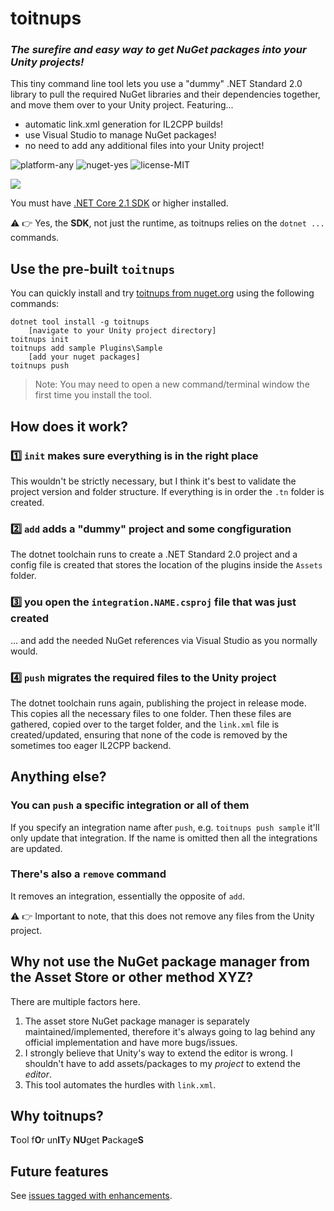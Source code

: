 # toitnups

### _The surefire and easy way to get NuGet packages into your Unity projects!_ 

This tiny command line tool lets you use a "dummy" .NET Standard 2.0 library to pull the required NuGet libraries and their dependencies together, and move them over to your Unity project. Featuring...

* automatic link.xml generation for IL2CPP builds!
* use Visual Studio to manage NuGet packages!
* no need to add any additional files into your Unity project!

![platform-any](https://img.shields.io/badge/platform-any-green.svg?longCache=true&style=flat-square) ![nuget-yes](https://img.shields.io/badge/nuget-yes-green.svg?longCache=true&style=flat-square) ![license-MIT](https://img.shields.io/badge/license-MIT-blue.svg?longCache=true&style=flat-square)

![](tn.gif)

You must have [.NET Core 2.1 SDK](https://www.microsoft.com/net/download/windows) or higher installed.

⚠ 👉 Yes, the **SDK**, not just the runtime, as toitnups relies on the `dotnet ...` commands.

## Use the pre-built `toitnups`

You can quickly install and try [toitnups from nuget.org](https://www.nuget.org/packages/toitnups/) using the following commands:

```console
dotnet tool install -g toitnups
    [navigate to your Unity project directory]
toitnups init
toitnups add sample Plugins\Sample
    [add your nuget packages]
toitnups push
```

> Note: You may need to open a new command/terminal window the first time you install the tool.

## How does it work?

### 1️⃣ `init` makes sure everything is in the right place

This wouldn't be strictly necessary, but I think it's best to validate the project version and folder structure. If everything is in order the `.tn` folder is created.

### 2️⃣ `add` adds a "dummy" project and some congfiguration

The dotnet toolchain runs to create a .NET Standard 2.0 project and a config file is created that stores the location of the plugins inside the `Assets` folder.

### 3️⃣ you open the `integration.NAME.csproj` file that was just created

... and add the needed NuGet references via Visual Studio as you normally would.

### 4️⃣ `push` migrates the required files to the Unity project

The dotnet toolchain runs again, publishing the project in release mode. This copies all the necessary files to one folder. Then these files are gathered, copied over to the target folder, and the `link.xml` file is created/updated, ensuring that none of the code is removed by the sometimes too eager IL2CPP backend.

## Anything else?

### You can `push` a specific integration or all of them

If you specify an integration name after `push`, e.g. `toitnups push sample` it'll only update that integration. If the name is omitted then all the integrations are updated.

### There's also a `remove` command

It removes an integration, essentially the opposite of `add`.

⚠ 👉 Important to note, that this does not remove any files from the Unity project.

## Why not use the NuGet package manager from the Asset Store or other method XYZ?

There are multiple factors here.

1. The asset store NuGet package manager is separately maintained/implemented, therefore it's always going to lag behind any official implementation and have more bugs/issues.
2. I strongly believe that Unity's way to extend the editor is wrong. I shouldn't have to add assets/packages to my *project* to extend the *editor*. 
3. This tool automates the hurdles with `link.xml`. 

## Why toitnups?

**T**ool f**O**r un**IT**y **NU**get **P**ackage**S**

## Future features

See [issues tagged with enhancements](https://github.com/tomzorz/toitnups/issues?q=is%3Aissue+is%3Aopen+label%3Aenhancement).
